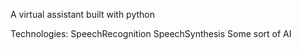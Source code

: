A virtual assistant built with python





Technologies:
    SpeechRecognition
    SpeechSynthesis
    Some sort of AI